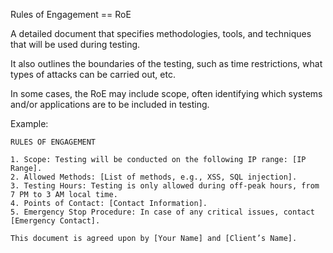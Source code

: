 Rules of Engagement == RoE

A detailed document that specifies methodologies, tools, and techniques that will be used during testing.

It also outlines the boundaries of the testing, such as time restrictions, what types of attacks can be carried out, etc.

In some cases, the RoE may include scope, often identifying which systems and/or applications are to be included in testing.

Example:

```
RULES OF ENGAGEMENT

1. Scope: Testing will be conducted on the following IP range: [IP Range].
2. Allowed Methods: [List of methods, e.g., XSS, SQL injection].
3. Testing Hours: Testing is only allowed during off-peak hours, from 7 PM to 3 AM local time.
4. Points of Contact: [Contact Information].
5. Emergency Stop Procedure: In case of any critical issues, contact [Emergency Contact].

This document is agreed upon by [Your Name] and [Client’s Name].

```